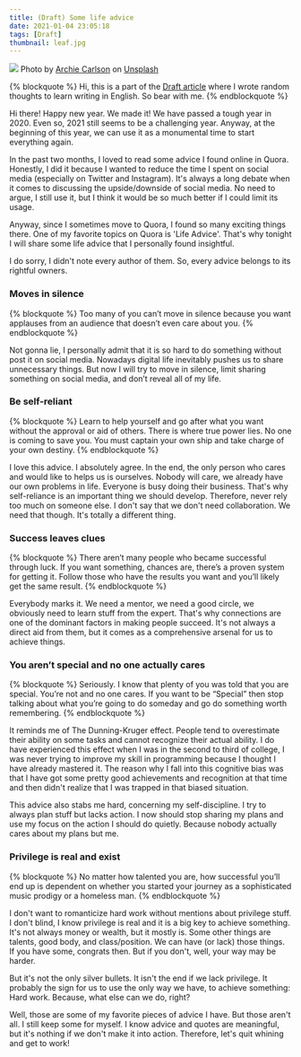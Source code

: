 ```yaml
---
title: (Draft) Some life advice
date: 2021-01-04 23:05:18
tags: [Draft]
thumbnail: leaf.jpg
---
```

![](leaf.jpg)
<span>Photo by <a href="https://unsplash.com/@archiecarlson?utm_source=unsplash&amp;utm_medium=referral&amp;utm_content=creditCopyText">Archie Carlson</a> on <a href="https://unsplash.com/t/nature?utm_source=unsplash&amp;utm_medium=referral&amp;utm_content=creditCopyText">Unsplash</a></span>

{% blockquote %}
Hi, this is a part of the [Draft article](https://adisaktijrs.github.io/2020/12/22/draft-what-is-this/) where I wrote random thoughts to learn writing in English. So bear with me.
{% endblockquote %}

Hi there! Happy new year. We made it! We have passed a tough year in 2020. Even so, 2021 still seems to be a challenging year. Anyway, at the beginning of this year, we can use it as a monumental time to start everything again.

In the past two months, I loved to read some advice I found online in Quora. Honestly, I did it because I wanted to reduce the time I spent on social media (especially on Twitter and Instagram). It's always a long debate when it comes to discussing the upside/downside of social media. No need to argue, I still use it, but I think it would be so much better if I could limit its usage.

Anyway, since I sometimes move to Quora, I found so many exciting things there. One of my favorite topics on Quora is 'Life Advice'. That's why tonight I will share some life advice that I personally found insightful.

I do sorry, I didn't note every author of them. So, every advice belongs to its rightful owners.

### Moves in silence
{% blockquote %}
Too many of you can’t move in silence because you want applauses from an audience that doesn’t even care about you.
{% endblockquote %}

Not gonna lie, I personally admit that it is so hard to do something without post it on social media. Nowadays digital life inevitably pushes us to share unnecessary things. But now I will try to move in silence, limit sharing something on social media, and don’t reveal all of my life.

### Be self-reliant
{% blockquote %}
Learn to help yourself and go after what you want without the approval or aid of others. There is where true power lies. No one is coming to save you. You must captain your own ship and take charge of your own destiny.
{% endblockquote %}

I love this advice. I absolutely agree. In the end, the only person who cares and would like to helps us is ourselves. Nobody will care, we already have our own problems in life. Everyone is busy doing their business. That's why self-reliance is an important thing we should develop. Therefore, never rely too much on someone else. I don't say that we don't need collaboration. We need that though. It's totally a different thing.

### Success leaves clues
{% blockquote %}
There aren’t many people who became successful through luck. If you want something, chances are, there’s a proven system for getting it. Follow those who have the results you want and you’ll likely get the same result.
{% endblockquote %}

Everybody marks it. We need a mentor, we need a good circle, we obviously need to learn stuff from the expert. That's why connections are one of the dominant factors in making people succeed. It's not always a direct aid from them, but it comes as a comprehensive arsenal for us to achieve things.

### You aren’t special and no one actually cares
{% blockquote %}
Seriously. I know that plenty of you was told that you are special. You’re not and no one cares. If you want to be “Special” then stop talking about what you’re going to do someday and go do something worth remembering.
{% endblockquote %}

It reminds me of The Dunning-Kruger effect. People tend to overestimate their ability on some tasks and cannot recognize their actual ability. I do have experienced this effect when I was in the second to third of college, I was never trying to improve my skill in programming because I thought I have already mastered it. The reason why I fall into this cognitive bias was that I have got some pretty good achievements and recognition at that time and then didn't realize that I was trapped in that biased situation.

This advice also stabs me hard, concerning my self-discipline. I try to always plan stuff but lacks action. I now should stop sharing my plans and use my focus on the action I should do quietly. Because nobody actually cares about my plans but me.

### Privilege is real and exist
{% blockquote %}
No matter how talented you are, how successful you’ll end up is dependent on whether you started your journey as a sophisticated music prodigy or a homeless man.
{% endblockquote %}

I don't want to romanticize hard work without mentions about privilege stuff. I don't blind, I know privilege is real and it is a big key to achieve something. It's not always money or wealth, but it mostly is. Some other things are talents, good body, and class/position. We can have (or lack) those things. If you have some, congrats then. But if you don't, well, your way may be harder.

But it's not the only silver bullets. It isn't the end if we lack privilege. It probably the sign for us to use the only way we have, to achieve something: Hard work. Because, what else can we do, right?

Well, those are some of my favorite pieces of advice I have. But those aren't all. I still keep some for myself. I know advice and quotes are meaningful, but it's nothing if we don't make it into action.  Therefore, let's quit whining and get to work!
